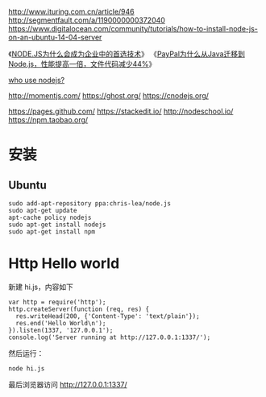 http://www.ituring.com.cn/article/946
http://segmentfault.com/a/1190000000372040
https://www.digitalocean.com/community/tutorials/how-to-install-node-js-on-an-ubuntu-14-04-server


《[NODE.JS为什么会成为企业中的首选技术](http://ourjs.com/detail/532f0650c911679a2800000a)》
《[PayPal为什么从Java迁移到Node.js，性能提高一倍，文件代码减少44%](http://ourjs.com/detail/52a914f0127c763203000008)》


[who use nodejs?](https://github.com/joyent/node/wiki/Projects,-Applications,-and-Companies-Using-Node)



http://momentjs.com/
https://ghost.org/
https://cnodejs.org/

https://pages.github.com/
https://stackedit.io/
http://nodeschool.io/
https://npm.taobao.org/

# 安装

## Ubuntu
```
sudo add-apt-repository ppa:chris-lea/node.js
sudo apt-get update
apt-cache policy nodejs
sudo apt-get install nodejs
sudo apt-get install npm
```


# Http Hello world

新建 hi.js，内容如下

```
var http = require('http');
http.createServer(function (req, res) {
  res.writeHead(200, {'Content-Type': 'text/plain'});
  res.end('Hello World\n');
}).listen(1337, '127.0.0.1');
console.log('Server running at http://127.0.0.1:1337/');
```

然后运行：

```
node hi.js
```

最后浏览器访问 http://127.0.0.1:1337/



